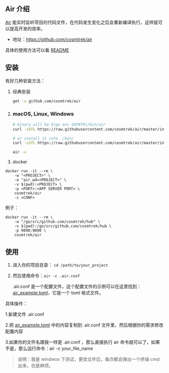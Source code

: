 ## Air 介绍

[Air](https://github.com/cosmtrek/air) 能实时监听项目的代码文件，在代码发生变化之后会重新编译执行，这样就可以提高开发的效率。

- 地址：https://github.com/cosmtrek/air



具体的使用方法可以看 [README](https://github.com/cosmtrek/air/blob/master/README.md)

## 安装

有好几种安装方法：

1. 经典安装

   ```sh
   get -u github.com/cosmtrek/air
   ```

   

2. ### macOS, Linux, Windows

   ```sh
   # binary will be $(go env GOPATH)/bin/air
   curl -sSfL https://raw.githubusercontent.com/cosmtrek/air/master/install.sh | sh -s -- -b $(go env GOPATH)/bin
   
   # or install it into ./bin/
   curl -sSfL https://raw.githubusercontent.com/cosmtrek/air/master/install.sh | sh -s
   
   air -v
   ```



3. docker

```shell
docker run -it --rm \
    -w "<PROJECT>" \
    -e "air_wd=<PROJECT>" \
    -v $(pwd):<PROJECT> \
    -p <PORT>:<APP SERVER PORT> \
    cosmtrek/air
    -c <CONF>
```

例子：

```shell
docker run -it --rm \
    -w "/go/src/github.com/cosmtrek/hub" \
    -v $(pwd):/go/src/github.com/cosmtrek/hub \
    -p 9090:9090 \
    cosmtrek/air
```

## 使用

1. 进入你的项目目录： `cd /path/to/your_project`

2. 然后使用命令：`air -c .air.conf`

   .air.conf 是一个配置文件，这个配置文件的示例可以在这里找到：[air_example.toml](https://github.com/cosmtrek/air/blob/master/air_example.toml)，它是一个 toml 格式文件。



具体操作：

1.新建文件 .air.conf

2.把 [air_example.toml](https://github.com/cosmtrek/air/blob/master/air_example.toml) 中的内容复制到 .air.conf 文件里，然后根据你的需求修改配置内容

3.如果你的文件名跟我一样是 .air.conf ，那么直接执行 air 命令就可以了，如果不是，那么运行命令：air -c your_file_name



> 说明：我是 windwos 下测试，更改文件后，每次都会弹出一个终端 cmd 出来，也是麻烦。